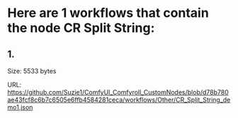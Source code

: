 # Here are 1 workflows that contain the node CR Split String:

## 1. 

Size: 5533 bytes

URL: https://github.com/Suzie1/ComfyUI_Comfyroll_CustomNodes/blob/d78b780ae43fcf8c6b7c6505e6ffb4584281ceca/workflows/Other/CR_Split_String_demo1.json

